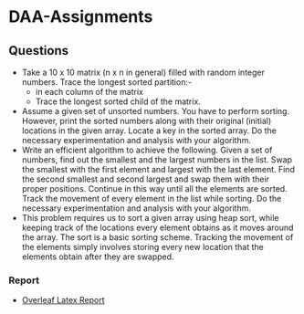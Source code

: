 # DAA-Assignments

## Questions

* Take a 10 x 10 matrix (n x n in general) filled with random integer numbers. Trace the longest sorted partition:-
  * in each column of the matrix
  * Trace the longest sorted child of the matrix.
* Assume a given set of unsorted numbers. You have to perform sorting. However, print the sorted numbers along with their original (initial) locations in the given array. Locate a key in the sorted array. Do the necessary experimentation and analysis with your algorithm.
* Write an efficient algorithm to achieve the following. Given a set of numbers, find out the smallest and the largest numbers in the list. Swap the smallest with the first element and largest with the last element. Find the second smallest and second largest and swap them with their proper positions. Continue in this way until all the elements are sorted. Track the movement of every element in the list while sorting. Do the necessary experimentation and analysis with your algorithm.
* This problem requires us to sort a given array using heap sort, while keeping track of the locations every element obtains as it moves around the array. The sort is a basic sorting scheme. Tracking the movement of the elements simply involves storing every new location that the elements obtain after they are swapped.

### Report

* [Overleaf Latex Report](https://www.overleaf.com/13521270bhcvbxghtdtt#/52256533/)
